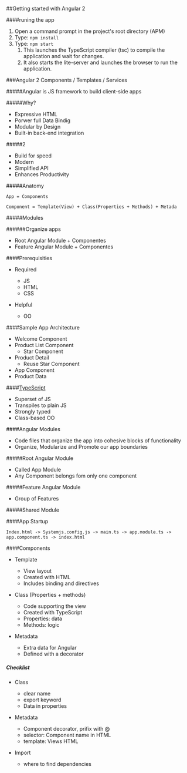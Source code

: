 ##Getting started with Angular 2

####runing the app
1. Open a command prompt in the project's root directory (APM)
2. Type: ```npm install ```
3. Type: ```npm start ```
   1. This launches the TypeScript compiler (tsc) to compile the application and wait for changes.
   2. It also starts the lite-server and launches the browser to run the application.  

###Angular 2
  Components / Templates / Services

#####Angular is
  JS framework to build client-side apps

#####Why?

* Expressive HTML
* Porwer full Data Bindig
* Modular by Design
* Built-in back-end integration

#####2

* Build for speed
* Modern
* Simplified API
* Enhances Productivity

#####Anatomy

    App = Components

    Component = Template(View) + Class(Properties + Methods) + Metada 

#####Modules

######Organize apps

* Root Angular Module + Componentes
* Feature Angular Module + Componentes

####Prerequisities

* Required
  * JS
  * HTML
  * CSS

* Helpful
  * OO

####Sample App Architecture

* Welcome Component
* Product List Component
  * Star Component
* Product Detail
    * Reuse Star Component
* App Component
* Product Data     


####[TypeScript](typescriptlang.org/playground)

* Superset of JS
* Transpiles to plain JS
* Strongly typed
* Class-based OO

####Angular Modules

* Code files that organize the app into cohesive blocks of functionality
* Organize, Modularize and Promote our app boundaries

#####Root Angular Module

* Called App Module
* Any Component belongs fom only one component

#####Feature Angular Module

* Group of Features

#####Shared Module

####App Startup

    Index.html -> Systemjs.config.js -> main.ts -> app.module.ts -> app.component.ts -> index.html


####Components

* Template 
  * View layout 
  * Created with HTML
  * Includes binding and directives


* Class (Properties + methods)
  * Code supporting the view
  * Created with TypeScript
  * Properties: data
  * Methods: logic

* Metadata
  * Extra data for Angular
  * Defined with a decorator


##### Checklist

* Class
  * clear name
  * export keyword
  * Data in properties

* Metadata
  * Component decorator, prifix with @
  * selector: Component name in HTML
  * template: Views HTML

* Import
  * where to find dependencies  












